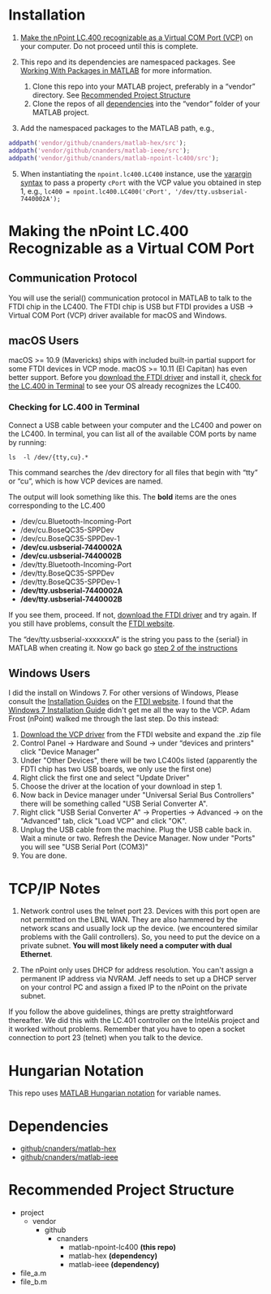 # Installation

1. [Make the nPoint LC.400 recognizable as a Virtual COM Port (VCP)](#vcp) on your computer. Do not proceed until this is complete.

2. This repo and its dependencies are namespaced packages.  See [Working With Packages in MATLAB](https://github.com/cnanders/matlab-package-notes) for more information.
    1. Clone this repo into your MATLAB project, preferably in a “vendor” directory.  See [Recommended Project Structure](#project-structure)
    2. Clone the repos of all [dependencies](#dependencies) into the “vendor” folder of your MATLAB project. 
3. Add the namespaced packages to the MATLAB path, e.g., 

```matlab
addpath('vendor/github/cnanders/matlab-hex/src');
addpath('vendor/github/cnanders/matlab-ieee/src');
addpath('vendor/github/cnanders/matlab-npoint-lc400/src');
```
5. When instantiating the `npoint.lc400.LC400` instance, use the [varargin syntax](https://www.mathworks.com/help/matlab/ref/varargin.html) to pass a property `cPort` with the VCP value you obtained in step 1, e.g., `lc400 = npoint.lc400.LC400('cPort', '/dev/tty.usbserial-7440002A');`

<a name="vcp"></a>

# Making the nPoint LC.400 Recognizable as a Virtual COM Port

## Communication Protocol

You will use the serial() communication protocol in MATLAB to talk to the FTDI chip in the LC400.  The FTDI chip is USB but FTDI provides a USB -> Virtual COM Port (VCP) driver available for macOS and Windows. 

## macOS Users

macOS >= 10.9 (Mavericks) ships with included built-in partial support for some FTDI devices in VCP mode.  macOS >= 10.11 (El Capitan) has even better support.  Before you [download the FTDI driver](http://www.ftdichip.com/Drivers/VCP.htm) and install it, [check for the LC.400 in Terminal](#terminal) to see your OS already recognizes the LC400.

<a name="terminal"></a>
### Checking for LC.400 in Terminal

Connect a USB cable between your computer and the LC400 and power on the LC400. In terminal, you can list all of the available COM ports by name by running:

`ls  -l /dev/{tty,cu}.*`

This command searches the /dev directory for all files that begin with “tty” or “cu”, which is how VCP devices are named.  

The output will look something like this.  The **bold** items are the ones corresponding to the LC.400

* /dev/cu.Bluetooth-Incoming-Port
* /dev/cu.BoseQC35-SPPDev
* /dev/cu.BoseQC35-SPPDev-1
* **/dev/cu.usbserial-7440002A**
* **/dev/cu.usbserial-7440002B**
* /dev/tty.Bluetooth-Incoming-Port
* /dev/tty.BoseQC35-SPPDev
* /dev/tty.BoseQC35-SPPDev-1
* **/dev/tty.usbserial-7440002A**
* **/dev/tty.usbserial-7440002B**

If you see them, proceed.  If not, [download the FTDI driver](http://www.ftdichip.com/Drivers/VCP.htm) and try again.  If you still have problems, consult the [FTDI website](http://www.ftdichip.com/Drivers/VCP.htm).

The “dev/tty.usbserial-xxxxxxxA” is the string you pass to the {serial} in MATLAB when creating it.  Now go back go [step 2 of the instructions](#step2)

## Windows Users

I did the install on Windows 7.  For other versions of Windows, Please consult the  [Installation Guides](http://www.ftdichip.com/Support/Documents/InstallGuides.htm) on the [FTDI website](http://www.ftdichip.com/Drivers/VCP.htm).  I found that the [Windows 7 Installation Guide](http://www.ftdichip.com/Support/Documents/AppNotes/AN_119_FTDI_Drivers_Installation_Guide_for_Windows7.pdf) didn't get me all the way to the VCP.  Adam Frost (nPoint) walked me through the last step.  Do this instead:

1. [Download the VCP driver](http://www.ftdichip.com/Drivers/VCP.htm) from the FTDI website and expand the .zip file
2. Control Panel -> Hardware and Sound -> under “devices and printers" click "Device Manager"
3. Under "Other Devices", there will be two LC400s listed (apparently the FDTI chip has two USB boards, we only use the first one)
4. Right click the first one and select "Update Driver"
5. Choose the driver at the location of your download in step 1.
6. Now back in Device manager under "Universal Serial Bus Controllers" there will be something called "USB Serial Converter A".  
7. Right click "USB Serial Converter A" -> Properties -> Advanced -> on the "Advanced" tab, click "Load VCP" and click "OK".
8. Unplug the USB cable from the machine.  Plug the USB cable back in.  Wait a minute or two.  Refresh the Device Manager.  Now under "Ports" you will see "USB Serial Port (COM3)"
9. You are done.

# TCP/IP Notes

1. Network control uses the telnet port 23. Devices with this port open are not permitted on the LBNL WAN. They are also hammered by the network scans and usually lock up the device. (we encountered similar problems with the Galil controllers). So, you need to put the device on a private subnet. **You will most likely need a computer with dual Ethernet**.

2. The nPoint only uses DHCP for address resolution. You can't assign a permanent IP address via NVRAM. Jeff needs to set up a DHCP server on your control PC and assign a fixed IP to the nPoint on the private subnet.

If you follow the above guidelines, things are pretty straightforward thereafter. We did this with the LC.401 controller on the IntelAis project and it worked without problems. Remember that you have to open a socket connection to port 23 (telnet) when you talk to the device.

# Hungarian Notation

This repo uses [MATLAB Hungarian notation](https://github.com/cnanders/matlab-hungarian) for variable names.  

<a name="dependencies"></a>
# Dependencies

- [github/cnanders/matlab-hex](https://github.com/cnanders/matlab-hex.git)
- [github/cnanders/matlab-ieee](https://github.com/cnanders/matlab-ieee.git)

<a name="project-structure"></a>
# Recommended Project Structure


- project
	- vendor
		- github
			- cnanders
				- matlab-npoint-lc400 **(this repo)**
				- matlab-hex **(dependency)**
				- matlab-ieee **(dependency)**
- file_a.m
- file_b.m